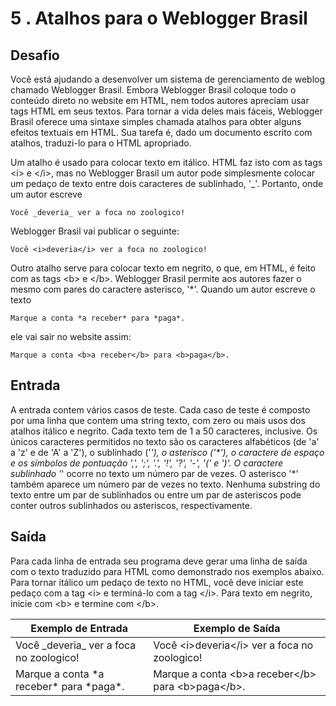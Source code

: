 # 5 . Atalhos para o Weblogger Brasil

## Desafio

Você está ajudando a desenvolver um sistema de gerenciamento de weblog chamado Weblogger Brasil. Embora Weblogger Brasil coloque todo o conteúdo direto no website em HTML, nem todos autores apreciam usar tags HTML em seus textos. Para tornar a vida deles mais fáceis, Weblogger Brasil oferece uma sintaxe simples chamada atalhos para obter alguns efeitos textuais em HTML. Sua tarefa é, dado um documento escrito com atalhos, traduzi-lo para o HTML apropriado.


Um atalho é usado para colocar texto em itálico. HTML faz isto com as tags \<i> e \</i>, mas no Weblogger Brasil um autor pode simplesmente colocar um pedaço de texto entre dois caracteres de sublinhado, '_'. Portanto, onde um autor escreve

    Você _deveria_ ver a foca no zoologico!

Weblogger Brasil vai publicar o seguinte:

    Você <i>deveria</i> ver a foca no zoologico!

Outro atalho serve para colocar texto em negrito, o que, em HTML, é feito com as tags \<b> e \</b>. Weblogger Brasil permite aos autores fazer o mesmo com pares do caractere asterisco, '*'. Quando um autor escreve o texto

    Marque a conta *a receber* para *paga*.

ele vai sair no website assim:

    Marque a conta <b>a receber</b> para <b>paga</b>.

## Entrada

A entrada contem vários casos de teste. Cada caso de teste é composto por uma linha que contem uma string texto, com zero ou mais usos dos atalhos itálico e negrito. Cada texto tem de 1 a 50 caracteres, inclusive. Os únicos caracteres permitidos no texto são os caracteres alfabéticos (de 'a' a 'z' e de 'A' a 'Z'), o sublinhado ('_'), o asterisco ('*'), o caractere de espaço e os símbolos de pontuação ',', ';', '.', '!', '?', '-', '(' e ')'. O caractere sublinhado '_' ocorre no texto um número par de vezes. O asterisco '*' também aparece um número par de vezes no texto. Nenhuma substring do texto entre um par de sublinhados ou entre um par de asteriscos pode conter outros sublinhados ou asteriscos, respectivamente.

## Saída

Para cada linha de entrada seu programa deve gerar uma linha de saída com o texto traduzido para HTML como demonstrado nos exemplos abaixo. Para tornar itálico um pedaço de texto no HTML, você deve iniciar este pedaço com a tag \<i> e terminá-lo com a tag \</i>. Para texto em negrito, inicie com \<b> e termine com \</b>.

Exemplo de Entrada | Exemplo de Saída
-|-
Você \_deveria_ ver a foca no zoologico! | Você \<i>deveria\</i> ver a foca no zoologico!
Marque a conta \*a receber* para \*paga*. |  Marque a conta \<b>a receber\</b> para \<b>paga\</b>.